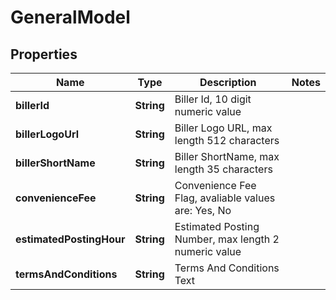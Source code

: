 
# GeneralModel

## Properties
Name | Type | Description | Notes
------------ | ------------- | ------------- | -------------
**billerId** | **String** | Biller Id, 10 digit numeric value | 
**billerLogoUrl** | **String** | Biller Logo URL, max length 512 characters | 
**billerShortName** | **String** | Biller ShortName, max length 35 characters | 
**convenienceFee** | **String** | Convenience Fee Flag, avaliable values are: Yes, No | 
**estimatedPostingHour** | **String** | Estimated Posting Number, max length 2 numeric value | 
**termsAndConditions** | **String** | Terms And Conditions Text | 



